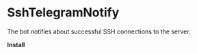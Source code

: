 # SshTelegramNotify
The bot notifies about successful SSH connections to the server.

<b>Install</b>
